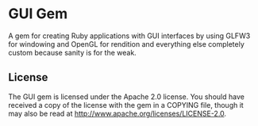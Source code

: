 GUI Gem
==============================================================================

A gem for creating Ruby applications with GUI interfaces by using GLFW3 for windowing and OpenGL for rendition and everything else completely custom because sanity is for the weak.


License
------------------------------------------------------------------------------

The GUI gem is licensed under the Apache 2.0 license. You should have received a copy of the license with the gem in a COPYING file, though it may also be read at <http://www.apache.org/licenses/LICENSE-2.0>.
